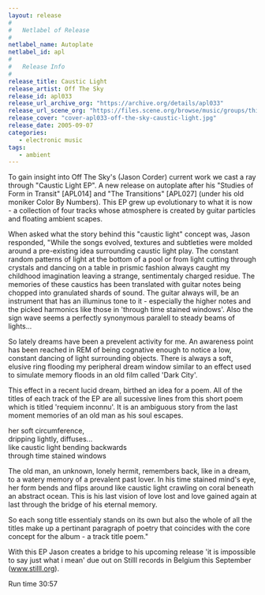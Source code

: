 ```yaml
---
layout: release
#
#   Netlabel of Release
#
netlabel_name: Autoplate
netlabel_id: apl
#
#   Release Info
#
release_title: Caustic Light
release_artist: Off The Sky
release_id: apl033
release_url_archive_org: "https://archive.org/details/apl033"
release_url_scene_org: "https://files.scene.org/browse/music/groups/thinner/autoplate/zip/"
release_cover: "cover-apl033-off-the-sky-caustic-light.jpg"
release_date: 2005-09-07
categories:
   - electronic music
tags:
   - ambient
---
```

To gain insight into Off The Sky's (Jason Corder) current work we cast a ray through "Caustic Light EP". A new release on autoplate after his "Studies of Form in Transit" [APL014] and "The Transitions" [APL027] (under his old moniker Color By Numbers). This EP grew up evolutionary to what it is now - a collection of four tracks whose atmosphere is created by guitar particles and floating ambient scapes.

When asked what the story behind this "caustic light" concept was, Jason responded, "While the songs evolved, textures and subtleties were molded around a pre-existing idea surrounding caustic light play. The constant random patterns of light at the bottom of a pool or from light cutting through crystals and dancing on a table in prismic fashion always caught my childhood imagination leaving a strange, sentimentaly charged residue. The memories of these caustics has been translated with guitar notes being chopped into granulated shards of sound. The guitar always will, be an instrument that has an illuminus tone to it - especially the higher notes and the picked harmonics like those in 'through time stained windows'. Also the sign wave seems a perfectly synonymous paralell to steady beams of lights...

So lately dreams have been a prevelent activity for me. An awareness point has been reached in REM of being cognative enough to notice a low, constant dancing of light surrounding objects. There is always a soft, elusive ring flooding my peripheral dream window similar to an effect used to simulate memory floods in an old film called 'Dark City'.

This effect in a recent lucid dream, birthed an idea for a poem. All of the titles of each track of the EP are all sucessive lines from this short poem which is titled 'requiem inconnu'. It is an ambiguous story from the last moment memories of an old man as his soul escapes.

her soft circumference,  
dripping lightly, diffuses...  
like caustic light bending backwards  
through time stained windows

The old man, an unknown, lonely hermit, remembers back, like in a dream, to a watery memory of a prevalent past lover. In his time stained mind's eye, her form bends and flips around like caustic light crawling on coral beneath an abstract ocean. This is his last vision of love lost and love gained again at last through the bridge of his eternal memory.

So each song title essentialy stands on its own but also the whole of all the titles make up a pertinant paragraph of poetry that coincides with the core concept for the album - a track title poem."

With this EP Jason creates a bridge to his upcoming release 'it is impossible to say just what i mean' due out on Stilll records in Belgium this September (www.stilll.org).

Run time 30:57
